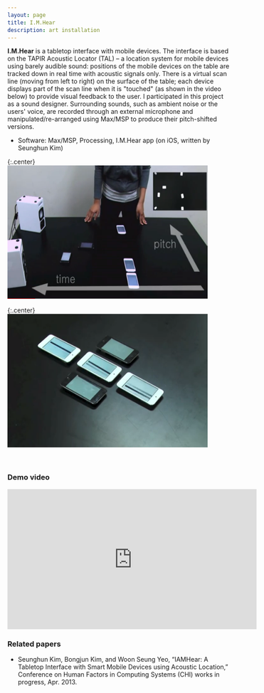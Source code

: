 ```yaml
---
layout: page
title: I.M.Hear
description: art installation
---
```


**I.M.Hear** is a tabletop interface with mobile devices. The interface is based on the TAPIR Acoustic Locator (TAL) – a location system for mobile devices using barely audible sound: positions of the mobile devices on the table are tracked down in real time with acoustic signals only. There is a virtual scan line (moving from left to right) on the surface of the table; each device displays part of the scan line when it is "touched" (as shown in the video below) to provide visual feedback to the user.
I participated in this project as a sound designer. Surrounding sounds, such as ambient noise or the users' voice, are recorded through an external microphone and manipulated/re-arranged using Max/MSP to produce their pitch-shifted versions.

* Software: Max/MSP, Processing, I.M.Hear app (on iOS, written by Seunghun Kim)


{:.center}
<img src="../../pages/files/iamhear_1.png" width="450" height="300">

{:.center}
<img src="../../pages/files/iamhear_2.png" width="450" height="300">

<br>

### Demo video
<iframe width="560" height="315" align="middle" src="https://www.youtube.com/embed/clW7ftPLLtA" frameborder="0" allow="accelerometer; autoplay; encrypted-media; gyroscope; picture-in-picture" allowfullscreen></iframe>


### Related papers
* Seunghun Kim, Bongjun Kim, and Woon Seung Yeo, “IAMHear: A Tabletop Interface with Smart Mobile Devices using Acoustic Location,” Conference on Human Factors in Computing Systems (CHI) works in progress, Apr. 2013.

<br>